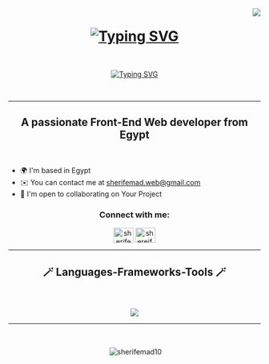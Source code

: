   <img align="right" src="https://visitor-badge.laobi.icu/badge?page_id=jwenjian.visitor-badge"/>

  <h1 align="center">
    <a href="https://git.io/typing-svg"><img src="https://readme-typing-svg.demolab.com?font=Fira+Code&weight=800&size=25&pause=1000&color=D8D0C5&center=true&width=435&lines=Hi+There!%F0%9F%91%8B;I'm+Sherif+Emad;Front-End+Web+developer" alt="Typing SVG" /></a>
  </h1>
<br/>
  

  <p align="center">
   <a href="https://git.io/typing-svg"><img src="https://readme-typing-svg.demolab.com?font=Fira+Code&weight=900&size=30&duration=2000&pause=1000&color=26B43D&center=true&multiline=true&width=435&height=220&separator=%3C&lines=Happiness%3CIs%7B%3Ca+day%3CSpent%3Ccoding();%3C%7D" alt="Typing SVG" /></a>
  </p>
  <br>

  <hr/>
  

  <h2 align="center">
    A passionate Front-End Web developer from Egypt 
  </h2>
  <br/>

* 🌍  I'm based in Egypt
* ✉️  You can contact me at [sherifemad.web@gmail.com](mailto:sherifemad.web@gmail.com)
* 🤝  I'm open to collaborating on Your Project
  
  
<h3 align="center">Connect with me:</h3>
<div align="center" >
<a href="https://linkedin.com/in/sherifemad10" target="blank"><img align="center" src="https://raw.githubusercontent.com/rahuldkjain/github-profile-readme-generator/master/src/images/icons/Social/linked-in-alt.svg" alt="sherifemad10" height="30" width="40" /></a>   <a href="https://fb.com/shereif.emad.7" target="blank"><img align="center" src="https://raw.githubusercontent.com/rahuldkjain/github-profile-readme-generator/master/src/images/icons/Social/facebook.svg" alt="shereif.emad.7" height="30" width="40" /></a>
</div>

<hr/>

  <h2 align="center">🪄 Languages-Frameworks-Tools 🪄</h2>
  <br/>
  <br/>

  <div align="center">
    <a href="https://skillicons.dev">
      <img src="https://skillicons.dev/icons?i=html,css,js,bootstrap,tailwind,react,firebase" />
    </a>
  </div>

  
   <hr/>
  <br/>

  <div align="center">
  <p>&nbsp;<img align="center" src="https://github-readme-stats.vercel.app/api?username=sherifemad10&show_icons=true&locale=en" alt="sherifemad10"/></p>
    <br/>


  </div>
